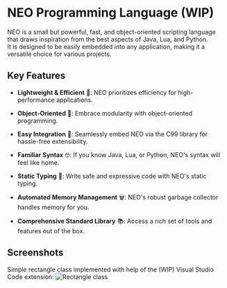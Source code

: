 # NEO Programming Language (WIP)

NEO is a small but powerful, fast, and object-oriented scripting language that draws inspiration from the best aspects of Java, Lua, and Python.<br>
It is designed to be easily embedded into any application, making it a versatile choice for various projects.

## Key Features

- **Lightweight & Efficient** 🚀: NEO prioritizes efficiency for high-performance applications.

- **Object-Oriented** 🧩: Embrace modularity with object-oriented programming.

- **Easy Integration** 🧬: Seamlessly embed NEO via the C99 library for hassle-free extensibility.

- **Familiar Syntax** 🤓: If you know Java, Lua, or Python, NEO's syntax will feel like home.

- **Static Typing** 📝: Write safe and expressive code with NEO's static typing.

- **Automated Memory Management** 🗑️: NEO's robust garbage collector handles memory for you.

- **Comprehensive Standard Library** 📚: Access a rich set of tools and features out of the box.



## Screenshots
Simple rectangle class implemented with help of the (WIP) Visual Studio Code extension:
![Rectangle class](https://i.imgur.com/oPfifUM.png)

